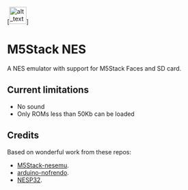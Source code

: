 [<img alt="alt_text" width="40px" src="images/intro.jpg" />]

# M5Stack NES

A NES emulator with support for M5Stack Faces and SD card.


## Current limitations
- No sound
- Only ROMs less than 50Kb can be loaded

## Credits
 Based on wonderful work from these repos:
* [M5Stack-nesemu](https://github.com/m5stack/M5Stack-nesemu).
* [arduino-nofrendo](https://github.com/moononournation/arduino-nofrendo).
* [NESP32](https://github.com/ZioTester/NESP32).
